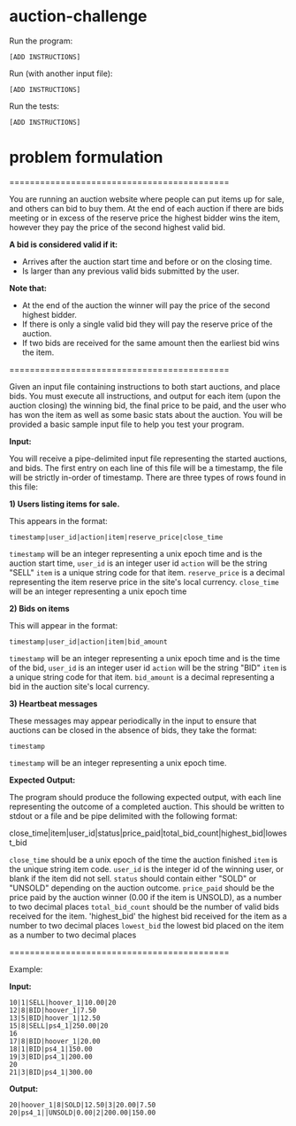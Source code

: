 # auction-challenge

Run the program:
```
[ADD INSTRUCTIONS]
```

Run (with another input file):
```
[ADD INSTRUCTIONS]
```

Run the tests:
```
[ADD INSTRUCTIONS]
```

# problem formulation
===========================================

You are running an auction website where people can put items up for sale, and others
can bid to buy them. At the end of each auction if there are bids meeting or in excess of the
reserve price the highest bidder wins the item, however they pay the price of the second highest
valid bid.

**A bid is considered valid if it:**
  * Arrives after the auction start time and before or on the closing time.
  * Is larger than any previous valid bids submitted by the user.

**Note that:**
  * At the end of the auction the winner will pay the price of the second highest bidder.
  * If there is only a single valid bid they will pay the reserve price of the auction.
  * If two bids are received for the same amount then the earliest bid wins the item.

===========================================

Given an input file containing instructions to both start auctions, and place bids. You must
execute all instructions, and output for each item (upon the auction closing) the winning bid,
the final price to be paid, and the user who has won the item as well as some basic stats about
the auction. You will be provided a basic sample input file to help you test your program.

**Input:**

You will receive a pipe-delimited input file representing the started auctions, and bids. The
first entry on each line of this file will be a timestamp, the file will be strictly in-order
of timestamp. There are three types of rows found in this file:

**1) Users listing items for sale.**

This appears in the format:

```
timestamp|user_id|action|item|reserve_price|close_time
```

`timestamp` will be an integer representing a unix epoch time and is the auction start time,
`user_id` is an integer user id
`action` will be the string "SELL"
`item` is a unique string code for that item.
`reserve_price` is a decimal representing the item reserve price in the site's local currency.
`close_time` will be an integer representing a unix epoch time


**2) Bids on items**

This will appear in the format:

```
timestamp|user_id|action|item|bid_amount
```

`timestamp` will be an integer representing a unix epoch time and is the time of the bid,
`user_id` is an integer user id
`action` will be the string "BID"
`item` is a unique string code for that item.
`bid_amount` is a decimal representing a bid in the auction site's local currency.

**3) Heartbeat messages**

These messages may appear periodically in the input to ensure that auctions can be closed
in the absence of bids, they take the format:

```
timestamp
```

`timestamp` will be an integer representing a unix epoch time.


**Expected Output:**

The program should produce the following expected output, with each line representing the
outcome of a completed auction. This should be written to stdout or a file and be pipe
delimited with the following format:

close_time|item|user_id|status|price_paid|total_bid_count|highest_bid|lowest_bid

`close_time` should be a unix epoch of the time the auction finished
`item` is the unique string item code.
`user_id` is the integer id of the winning user, or blank if the item did not sell.
`status` should contain either "SOLD" or "UNSOLD" depending on the auction outcome.
`price_paid` should be the price paid by the auction winner (0.00 if the item is UNSOLD), as a
number to two decimal places
`total_bid_count` should be the number of valid bids received for the item.
'highest_bid' the highest bid received for the item as a number to two decimal places
`lowest_bid` the lowest bid placed on the item as a number to two decimal places

===========================================

Example:

**Input:**

```
10|1|SELL|hoover_1|10.00|20
12|8|BID|hoover_1|7.50
13|5|BID|hoover_1|12.50
15|8|SELL|ps4_1|250.00|20
16
17|8|BID|hoover_1|20.00
18|1|BID|ps4_1|150.00
19|3|BID|ps4_1|200.00
20
21|3|BID|ps4_1|300.00
```

**Output:**
```
20|hoover_1|8|SOLD|12.50|3|20.00|7.50
20|ps4_1||UNSOLD|0.00|2|200.00|150.00
```
